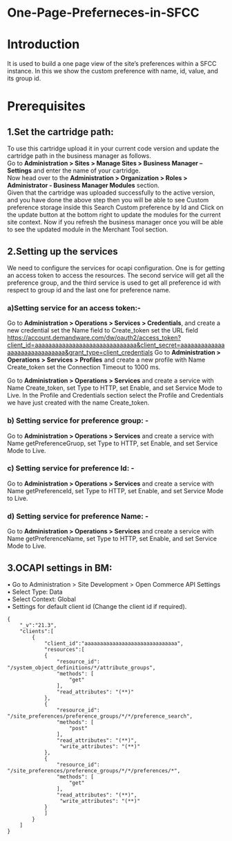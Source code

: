 # One-Page-Preferneces-in-SFCC

# Introduction
It is used to build a one page view of the site’s preferences within a SFCC instance. In this we show the custom preference with name, id, value, and its group id.
# Prerequisites
## 1.Set the cartridge path:
To use this cartridge upload it in your current code version and update the cartridge path in the business manager as follows.\
    Go to **Administration > Sites > Manage Sites > Business Manager – Settings** and enter the name of your cartridge. \
Now head over to the **Administration > Organization > Roles > Administrator - Business Manager Modules** section. \
Given that the cartridge was uploaded successfully to the active version, and you have done the above step then you will be able to see Custom preference storage inside this Search Custom preference by Id and Click on the update button at the bottom right to update the modules for the current site context.
Now if you refresh the business manager once you will be able to see the updated module in the Merchant Tool section. 
## 2.Setting up the services 
We need to configure the services for ocapi configuration. One is for getting an access token to access the resources. The second service will get all the preference group, and the third service is used to get all preference id with respect to group id and the last one for preference name.

### a)Setting service for an access token:- 
Go to **Administration > Operations > Services > Credentials**, and create a new credential set the Name field to Create_token set the URL field https://account.demandware.com/dw/oauth2/access_token?client_id=aaaaaaaaaaaaaaaaaaaaaaaaaaaaaa&client_secret=aaaaaaaaaaaaaaaaaaaaaaaaaaaaaa&grant_type=client_credentials
Go to **Administration > Operations > Services > Profiles** and create a new profile with Name Create_token set the Connection Timeout to 1000 ms.

Go to **Administration > Operations > Services** and create a service with Name Create_token, set Type to HTTP, set Enable, and set Service Mode to Live. In the Profile and Credentials section select the Profile and Credentials we have just created with the name Create_token. 

### b)	Setting service for preference group: - 
Go to **Administration > Operations > Services** and create a service with Name getPreferenceGruop, set Type to HTTP, set Enable, and set Service Mode to Live. 


### c)	Setting service for preference Id: - 
Go to **Administration > Operations > Services** and create a service with Name getPreferenceId, set Type to HTTP, set Enable, and set Service Mode to Live. 
### d)	Setting service for preference Name: - 
Go to **Administration > Operations > Services** and create a service with Name getPreferenceName, set Type to HTTP, set Enable, and set Service Mode to Live. 

## 3.OCAPI settings in BM:
•	Go to Administration > Site Development > Open Commerce API Settings \
•	Select Type: Data \
•	Select Context: Global \
•	Settings for default client id (Change the client id if required). 

```
{
    "_v":"21.3",
    "clients":[
        {
            "client_id":"aaaaaaaaaaaaaaaaaaaaaaaaaaaaaa",
            "resources":[
            {
                "resource_id": "/system_object_definitions/*/attribute_groups",
                "methods": [
                    "get"
                ],
                "read_attributes": "(**)"
            },
            {
                "resource_id": "/site_preferences/preference_groups/*/*/preference_search",
                "methods": [
                    "post"
                ],
                "read_attributes": "(**)",
                 "write_attributes": "(**)"
            },
            {
                "resource_id": "/site_preferences/preference_groups/*/*/preferences/*",
                "methods": [
                    "get"
                ],
                "read_attributes": "(**)",
                 "write_attributes": "(**)"
            }
            ]
        }
    ]
}
```



